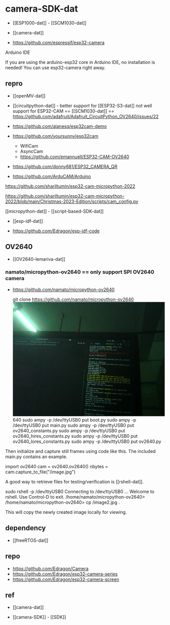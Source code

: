 
# camera-SDK-dat

- [[ESP1000-dat]] - [[SCM1030-dat]]

- [[camera-dat]]


- https://github.com/espressif/esp32-camera

Arduino IDE

If you are using the arduino-esp32 core in Arduino IDE, no installation is needed! You can use esp32-camera right away.


## repro 

- [[openMV-dat]]

- [[circuitpython-dat]] - better support for [[ESP32-S3-dat]] not well support for ESP32-CAM == [[SCM1030-dat]] == https://github.com/adafruit/Adafruit_CircuitPython_OV2640/issues/22


- https://github.com/alanesq/esp32cam-demo

- https://github.com/yoursunny/esp32cam
  - WifiCam
  - AsyncCam
  - https://github.com/emannuell/ESP32-CAM-OV2640
- https://github.com/donny681/ESP32_CAMERA_QR
- https://github.com/ArduCAM/Arduino

https://github.com/shariltumin/esp32-cam-micropython-2022

https://github.com/shariltumin/esp32-cam-micropython-2022/blob/main/Christmas-2023-Edition/scripts/cam_config.py


[[micropython-dat]] - [[script-based-SDK-dat]]

- [[esp-idf-dat]]

- https://github.com/Edragon/esp-idf-code



## OV2640 

- [[OV2640-lemariva-dat]]






### namato/micropython-ov2640 == only support SPI OV2640 camera 


- https://github.com/namato/micropython-ov2640

  git clone https://github.com/namato/micropython-ov2640
![OV2640-lemariva-dat/capture0724.jpg](OV2640-lemariva-dat/capture0724.jpg)640
  sudo ampy -p /dev/ttyUSB0 put boot.py
  sudo ampy -p /dev/ttyUSB0 put main.py
  sudo ampy -p /dev/ttyUSB0 put ov2640_constants.py
  sudo ampy -p /dev/ttyUSB0 put ov2640_hires_constants.py
  sudo ampy -p /dev/ttyUSB0 put ov2640_lores_constants.py
  sudo ampy -p /dev/ttyUSB0 put ov2640.py






Then initialize and capture still frames using code like this. The included main.py contains an example.

  import ov2640
  cam = ov2640.ov2640()
  nbytes = cam.capture_to_file("/image.jpg")

A good way to retrieve files for testing/verification is [[rshell-dat]].

  sudo rshell -p /dev/ttyUSB0
  Connecting to /dev/ttyUSB0 ...
  Welcome to rshell. Use Control-D to exit.
  /home/namato/micropython-ov2640> 
  /home/namato/micropython-ov2640> cp /image2.jpg .

This will copy the newly created image locally for viewing.



## dependency

- [[freeRTOS-dat]]



## repo 

- https://github.com/Edragon/Camera
- https://github.com/Edragon/esp32-camera-series
- https://github.com/Edragon/esp32-camera-screen


## ref 

- [[camera-dat]]

- [[camera-SDK]] - [[SDK]]